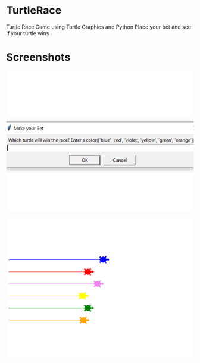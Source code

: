 # TurtleRace
Turtle Race Game using Turtle Graphics and Python
Place your bet and see if your turtle wins

# Screenshots
![Preview1](images/Preview1.png)

![Preview1](images/Preview2.png)

